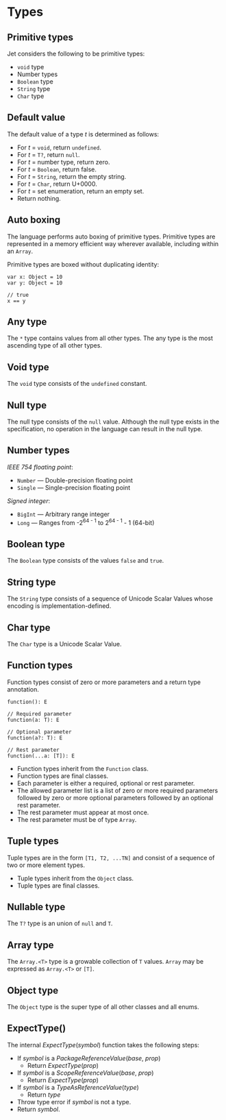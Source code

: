 # Types

## Primitive types

Jet considers the following to be primitive types:

* `void` type
* Number types
* `Boolean` type
* `String` type
* `Char` type

## Default value

The default value of a type *t* is determined as follows:

* For *t* = `void`, return `undefined`.
* For *t* = `T?`, return `null`.
* For *t* = number type, return zero.
* For *t* = `Boolean`, return false.
* For *t* = `String`, return the empty string.
* For *t* = `Char`, return U+0000.
* For *t* = set enumeration, return an empty set.
* Return nothing.

## Auto boxing

The language performs auto boxing of primitive types. Primitive types are represented in a memory efficient way wherever available, including within an `Array`.

Primitive types are boxed without duplicating identity:

```
var x: Object = 10
var y: Object = 10

// true
x == y
```

## Any type

The `*` type contains values from all other types. The any type is the most ascending type of all other types.

## Void type

The `void` type consists of the `undefined` constant.

## Null type

The null type consists of the `null` value. Although the null type exists in the specification, no operation in the language can result in the null type.

## Number types

*IEEE 754 floating point*:

* `Number` — Double-precision floating point
* `Single` — Single-precision floating point

*Signed integer*:

* `BigInt` — Arbitrary range integer
* `Long` — Ranges from -2<sup>64 - 1</sup> to 2<sup>64 - 1</sup> - 1 (64-bit)

## Boolean type

The `Boolean` type consists of the values `false` and `true`.

## String type

The `String` type consists of a sequence of Unicode Scalar Values whose encoding is implementation-defined.

## Char type

The `Char` type is a Unicode Scalar Value.

## Function types

Function types consist of zero or more parameters and a return type annotation.

```
function(): E

// Required parameter
function(a: T): E

// Optional parameter
function(a?: T): E

// Rest parameter
function(...a: [T]): E
```

* Function types inherit from the `Function` class.
* Function types are final classes.
* Each parameter is either a required, optional or rest parameter.
* The allowed parameter list is a list of zero or more required parameters followed by zero or more optional parameters followed by an optional rest parameter.
* The rest parameter must appear at most once.
* The rest parameter must be of type `Array`.

## Tuple types

Tuple types are in the form `[T1, T2, ...TN]` and consist of a sequence of two or more element types.

* Tuple types inherit from the `Object` class.
* Tuple types are final classes.

## Nullable type

The `T?` type is an union of `null` and `T`.

## Array type

The `Array.<T>` type is a growable collection of `T` values. `Array` may be expressed as `Array.<T>` or `[T]`.

## Object type

The `Object` type is the super type of all other classes and all enums.

## ExpectType()

The internal *ExpectType*(*symbol*) function takes the following steps:

* If *symbol* is a *PackageReferenceValue*(*base*, *prop*)
  * Return *ExpectType*(*prop*)
* If *symbol* is a *ScopeReferenceValue*(*base*, *prop*)
  * Return *ExpectType*(*prop*)
* If *symbol* is a *TypeAsReferenceValue*(*type*)
  * Return *type*
* Throw type error if *symbol* is not a type.
* Return *symbol*.